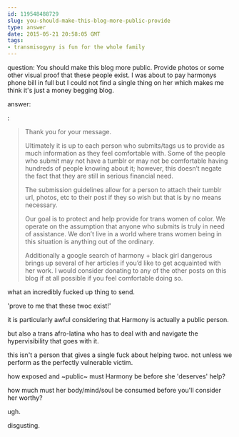 ```yaml
---
id: 119548488729
slug: you-should-make-this-blog-more-public-provide
type: answer
date: 2015-05-21 20:58:05 GMT
tags:
- transmisogyny is fun for the whole family
---
```

question: You should make this blog more public. Provide photos or some other visual proof that these people exist. I was about to pay harmonys phone bill in full but I could not find a single thing on her which makes me think it's just a money begging blog.

answer: <p><a class="tumblr_blog" href="https://www.tumblr.com/blog/private_230185226?119546265682"></a>:</p>

<blockquote><p>Thank you for your message. </p><p>Ultimately it is up to each person who submits/tags us to provide as much information as they feel comfortable with. Some of the people who submit may not have a tumblr or may not be comfortable having hundreds of people knowing about it; however, this doesn’t negate the fact that they are still in serious financial need. </p><p>The submission guidelines allow for a person to attach their tumblr url, photos, etc to their post if they so wish but that is by no means necessary.</p><p>Our goal is to protect and help provide for trans women of color. We operate on the assumption that anyone who submits is truly in need of assistance. We don’t live in a world where trans women being in this situation is anything out of the ordinary.</p><p>Additionally a google search of harmony + black girl dangerous brings up several of her articles if you’d like to get acquainted with her work. I would consider donating to any of the other posts on this blog if at all possible if you feel comfortable doing so.</p></blockquote><p>what an incredibly fucked up thing to send.

'prove to me that these twoc exist!'

it is particularly awful considering that Harmony is actually a public person.

but also a trans afro-latina who has to deal with and navigate the hypervisibility that goes with it. 

this isn't a person that gives a single fuck about helping twoc. not unless we perform as the perfectly vulnerable victim. 

how exposed and ~public~ must Harmony be before she 'deserves' help?

how much must her body/mind/soul be consumed before you'll consider her worthy?

ugh.

disgusting.</p>